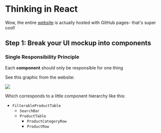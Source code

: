 # Thinking in React

Wow, the entire [website](https://facebook.github.io/react/docs/thinking-in-react.html) is actually hosted with GitHub pages- that's super cool! 

## Step 1: Break your UI mockup into components

### Single Responsibility Principle

Each **component** should only be responsible for one thing

See this graphic from the website:

![](https://facebook.github.io/react/img/blog/thinking-in-react-components.png)

Which corresponds to a little component hierarchy like this:

  * `FilterableProductTable`
    * `SearchBar`
    * `ProductTable`
      * `ProductCategoryRow`
      * `ProductRow`
